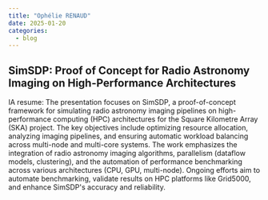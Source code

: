 ```yaml
---
title: "Ophélie RENAUD"
date: 2025-01-20
categories:
  - blog
---
```


## SimSDP: Proof of Concept for Radio Astronomy Imaging on High-Performance Architectures

<div style="text-align:center">
<script defer class="speakerdeck-embed" data-id="94025d0430f6448f9519ea20b3ebcce8" data-ratio="1.7772511848341233" src="//speakerdeck.com/assets/embed.js"></script>
</div>

IA resume: The presentation focuses on SimSDP, a proof-of-concept framework for simulating radio astronomy imaging pipelines on high-performance computing (HPC) architectures for the Square Kilometre Array (SKA) project. The key objectives include optimizing resource allocation, analyzing imaging pipelines, and ensuring automatic workload balancing across multi-node and multi-core systems. The work emphasizes the integration of radio astronomy imaging algorithms, parallelism (dataflow models, clustering), and the automation of performance benchmarking across various architectures (CPU, GPU, multi-node). Ongoing efforts aim to automate benchmarking, validate results on HPC platforms like Grid5000, and enhance SimSDP's accuracy and reliability.
